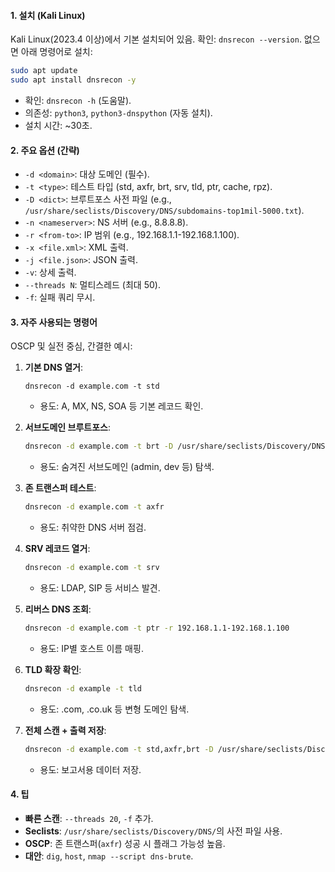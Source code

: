 #### 1. 설치 (Kali Linux)

Kali Linux(2023.4 이상)에서 기본 설치되어 있음. 확인: `dnsrecon --version`. 없으면 아래 명령어로 설치:

```bash
sudo apt update
sudo apt install dnsrecon -y
```

- 확인: `dnsrecon -h` (도움말).
- 의존성: `python3`, `python3-dnspython` (자동 설치).
- 설치 시간: ~30초.

#### 2. 주요 옵션 (간략)

- `-d <domain>`: 대상 도메인 (필수).
- `-t <type>`: 테스트 타입 (std, axfr, brt, srv, tld, ptr, cache, rpz).
- `-D <dict>`: 브루트포스 사전 파일 (e.g., `/usr/share/seclists/Discovery/DNS/subdomains-top1mil-5000.txt`).
- `-n <nameserver>`: NS 서버 (e.g., 8.8.8.8).
- `-r <from-to>`: IP 범위 (e.g., 192.168.1.1-192.168.1.100).
- `-x <file.xml>`: XML 출력.
- `-j <file.json>`: JSON 출력.
- `-v`: 상세 출력.
- `--threads N`: 멀티스레드 (최대 50).
- `-f`: 실패 쿼리 무시.

#### 3. 자주 사용되는 명령어

OSCP 및 실전 중심, 간결한 예시:

1. **기본 DNS 열거**:

   ```bash:disable-run
   dnsrecon -d example.com -t std
   ```

   - 용도: A, MX, NS, SOA 등 기본 레코드 확인.

2. **서브도메인 브루트포스**:

   ```bash
   dnsrecon -d example.com -t brt -D /usr/share/seclists/Discovery/DNS/subdomains-top1mil-5000.txt --threads 10
   ```

   - 용도: 숨겨진 서브도메인 (admin, dev 등) 탐색.

3. **존 트랜스퍼 테스트**:

   ```bash
   dnsrecon -d example.com -t axfr
   ```

   - 용도: 취약한 DNS 서버 점검.

4. **SRV 레코드 열거**:

   ```bash
   dnsrecon -d example.com -t srv
   ```

   - 용도: LDAP, SIP 등 서비스 발견.

5. **리버스 DNS 조회**:

   ```bash
   dnsrecon -d example.com -t ptr -r 192.168.1.1-192.168.1.100
   ```

   - 용도: IP별 호스트 이름 매핑.

6. **TLD 확장 확인**:

   ```bash
   dnsrecon -d example -t tld
   ```

   - 용도: .com, .co.uk 등 변형 도메인 탐색.

7. **전체 스캔 + 출력 저장**:
   ```bash
   dnsrecon -d example.com -t std,axfr,brt -D /usr/share/seclists/Discovery/DNS/subdomains-top1mil-5000.txt -x output.xml
   ```
   - 용도: 보고서용 데이터 저장.

#### 4. 팁

- **빠른 스캔**: `--threads 20`, `-f` 추가.
- **Seclists**: `/usr/share/seclists/Discovery/DNS/`의 사전 파일 사용.
- **OSCP**: 존 트랜스퍼(`axfr`) 성공 시 플래그 가능성 높음.
- **대안**: `dig`, `host`, `nmap --script dns-brute`.

```

```
